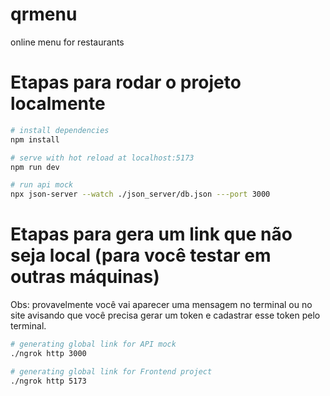 # qrmenu
online menu for restaurants


# Etapas para rodar o projeto localmente

``` bash
# install dependencies
npm install

# serve with hot reload at localhost:5173
npm run dev

# run api mock
npx json-server --watch ./json_server/db.json ---port 3000
```

# Etapas para gera um link que não seja local (para você testar em outras máquinas)
Obs: provavelmente você vai aparecer uma mensagem no terminal ou no site avisando que você precisa gerar um token e cadastrar esse token pelo terminal.

``` bash
# generating global link for API mock
./ngrok http 3000

# generating global link for Frontend project
./ngrok http 5173
```